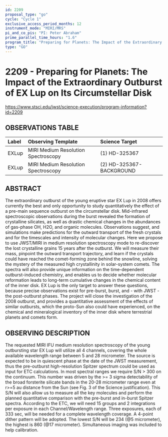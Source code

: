 ```yaml
---
id: 2209
proposal_type: "go"
cycle: "Cycle 1"
exclusive_access_period_months: 12
instrument_mode: "MIRI/MRS"
pi_and_co_pis: "PI: Peter Abraham"
prime_parallel_time_hours: "1.6"
program_title: "Preparing for Planets: The Impact of the Extraordinary Outburst of EX Lup on Its Circumstellar Disk"
type: "GO"
---
```

# 2209 - Preparing for Planets: The Impact of the Extraordinary Outburst of EX Lup on Its Circumstellar Disk
https://www.stsci.edu/jwst/science-execution/program-information?id=2209
## OBSERVATIONS TABLE
| Label | Observing Template | Science Target |
| :---- | :--------------------------------- | :-------------------------- |
| EXLup | MIRI Medium Resolution Spectroscopy | (1) HD-325367 |
| EXLup | MIRI Medium Resolution Spectroscopy | (2) HD-325367-BACKGROUND |

## ABSTRACT

The extraordinary outburst of the young eruptive star EX Lup in 2008 offers currently the best and only opportunity to study quantitatively the effect of a pre-main sequence outburst on the circumstellar disk. Mid-infrared spectroscopic observations during the burst revealed the formation of crystalline silicates, as well as drastic chemical changes in the abundances of gas-phase OH, H2O, and organic molecules. Observations suggest, and simulations make predictions for the outward transport of the fresh crystals and for the timescales and intensity of molecular changes. Here we propose to use JWST/MIRI in medium resolution spectroscopy mode to re-discover the lost crystalline grains 15 years after the outburst. We will measure their mass, pinpoint the outward transport trajectory, and learn if the crystals could have reached the comet-forming zone behind the snowline, solving the mystery of the measured high crystallinity in solar-system comets. The spectra will also provide unique information on the time-dependent outburst-induced chemistry, and enables us to decide whether molecular reformation leads to long-term cumulative changes in the chemical content of the inner disk. EX Lup is the only target to answer these questions, because precise observations exist for pre-burst, burst, and - with JWST - the post-outburst phases. The project will close the investigation of the 2008 outburst, and provides a quantitative assessment of the effects of similar outbursts, which the proto-Sun also could have experienced, on the chemical and mineralogical inventory of the inner disk where terrestrial planets and comets form.

## OBSERVING DESCRIPTION

The requested MIRI IFU medium resolution spectroscopy of the young outbursting star EX Lup will utilize all 4 channels, covering the whole available wavelength range between 5 and 28 micrometer. The source is expected to be in quiescent phase at the date of the JWST measurement, thus the pre-outburst high-resolution Spitzer spectrum could be used as input for ETC calculations. In most spectral ranges we require S/N > 300 on the continuum. This number was driven by the >= 3 sigma detectability of the broad forsterite silicate bands in the 20-28 micrometer range even at r>=5 au distance from the Sun (see Fig. 3 of the Science justification). This S/N will also allow us to measure all the key molecules and perform the planned quantitative comparison with the pre-burst and in-burst Spitzer spectra. According to the ETC, we will need 15 groups and 2 integrations per exposure in each Channel/Wavelength range. Three exposures, each of 333 sec, will be needed for a complete wavelength coverage. A 4-point dither pattern will be adopted. The lowest S/N will be 234 (@5 micrometer), the highest is 860 (@17 micrometer). Simultaneous imaging was included to help calibration.